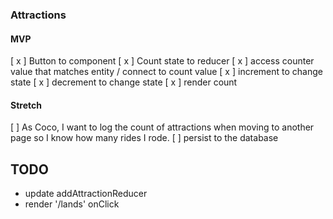 ### Attractions

#### MVP
[ x ] Button to component
[ x ] Count state to reducer
[ x ] access counter value that matches entity / connect to count value
[ x ] increment to change state
[ x ] decrement to change state
[ x ] render count

#### Stretch
[   ] As Coco, I want to log the count of attractions when moving to another page so I know how many rides I rode.
[   ] persist to the database

## TODO
- update addAttractionReducer
- render '/lands' onClick
